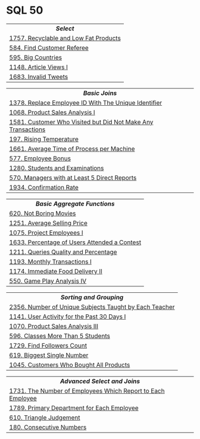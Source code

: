 # SQL 50

<table>
  <tr>
    <td align="center"><b><i>Select</i></b></tr>
  </tr>
  <tr>
    <td><a href="Solutions/SQL/recyclable_and_low_fat_products.sql">1757. Recyclable and Low Fat Products</a></td>
  </tr>
  <tr>
    <td><a href="Solutions/SQL/find_customer_referee.sql">584. Find Customer Referee</a></td>
  </tr>
  <tr>
    <td><a href="Solutions/SQL/big_countries.sql">595. Big Countries</a></td>
  </tr>
  <tr>
    <td><a href="Solutions/SQL/article_views_i.sql">1148. Article Views I</a></td>
  </tr>
  <tr>
    <td><a href="Solutions/SQL/invalid_tweets.sql">1683. Invalid Tweets</a></td>
  </tr>
</table>

<table>
  <tr>
    <td align="center"><b><i>Basic Joins</i></b></tr>
  </tr>
  <tr>
    <td><a href="Solutions/SQL/replace_employee_id_with_the_unique_identifier.sql">1378. Replace Employee ID With The Unique Identifier</a></td>
  </tr>
  <tr>
    <td><a href="Solutions/SQL/product_sales_analysis_i.sql">1068. Product Sales Analysis I</a></td>
  </tr>
  <tr>
    <td><a href="Solutions/SQL/customer_who_visited_but_did_not_make_any_transactions.sql">1581. Customer Who Visited but Did Not Make Any Transactions</a></td>
  </tr>
  <tr>
    <td><a href="Solutions/SQL/rising_temperature.sql">197. Rising Temperature</a></td>
  </tr>
  <tr>
    <td><a href="Solutions/SQL/average_time_of_process_per_machine.sql">1661. Average Time of Process per Machine</a></td>
  </tr>
  <tr>
    <td><a href="Solutions/SQL/employee_bonus.sql">577. Employee Bonus</a></td>
  </tr>
  <tr>
    <td><a href="Solutions/SQL/students_and_examinations.sql">1280. Students and Examinations</a></td>
  </tr>
  <tr>
    <td><a href="Solutions/SQL/managers_with_at_least_5_direct_reports.sql">570. Managers with at Least 5 Direct Reports</a></td>
  </tr>
  <tr>
    <td><a href="Solutions/SQL/confirmation_rate.sql">1934. Confirmation Rate</a></td>
  </tr>
</table>

<table>
  <tr>
    <td align="center"><b><i>Basic Aggregate Functions</i></b></tr>
  </tr>
  <tr>
    <td><a href="Solutions/SQL/not_boring_movies.sql">620. Not Boring Movies</a></td>
  </tr>
  <tr>
    <td><a href="Solutions/SQL/average_selling_price.sql">1251. Average Selling Price</a></td>
  </tr>
  <tr>
    <td><a href="Solutions/SQL/project_employees_i.sql">1075. Project Employees I</a></td>
  </tr>
  <tr>
    <td><a href="Solutions/SQL/percentage_of_users_attended_a_contest.sql">1633. Percentage of Users Attended a Contest</a></td>
  </tr>
  <tr>
    <td><a href="Solutions/SQL/query_quality_and_percentage.sql">1211. Queries Quality and Percentage</a></td>
  </tr>
  <tr>
    <td><a href="Solutions/SQL/monthly_transactions_i.sql">1193. Monthly Transactions I</a></td>
  </tr>
  <tr>
    <td><a href="Solutions/SQL/immediate_food_delivery_ii.sql">1174. Immediate Food Delivery II</a></td>
  </tr>
  <tr>
    <td><a href="Solutions/SQL/game_play_analysis_iv.sql">550. Game Play Analysis IV</a></td>
  </tr>
</table>

<table>
  <tr>
    <td align="center"><b><i>Sorting and Grouping</i></b></tr>
  </tr>
  <tr>
    <td><a href="Solutions/SQL/number_of_unique_subjects_taught_by_each_teacher.sql">2356. Number of Unique Subjects Taught by Each Teacher</a></td>
  </tr>
  <tr>
    <td><a href="Solutions/SQL/user_activity_for_the_past_30_days_i.sql">1141. User Activity for the Past 30 Days I</a></td>
  </tr>
  <tr>
    <td><a href="Solutions/SQL/product_sales_analysis_iii.sql">1070. Product Sales Analysis III</a></td>
  </tr>
  <tr>
    <td><a href="Solutions/SQL/classes_more_than_5_students.sql">596. Classes More Than 5 Students</a></td>
  </tr>
  <tr>
    <td><a href="Solutions/SQL/find_followers_count.sql">1729. Find Followers Count</a></td>
  </tr>
  <tr>
    <td><a href="Solutions/SQL/biggest_single_number.sql">619. Biggest Single Number</a></td>
  </tr>
  <tr>
    <td><a href="Solutions/SQL/customers_who_bought_all_products.sql">1045. Customers Who Bought All Products</a></td>
  </tr>
</table>

<table>
  <tr>
    <td align="center"><b><i>Advanced Select and Joins</i></b></tr>
  </tr>
  <tr>
    <td><a href="Solutions/SQL/the_number_of_employees_which_report_to_each_employee.sql">1731. The Number of Employees Which Report to Each Employee</a></td>
  </tr>
  <tr>
    <td><a href="Solutions/SQL/primary_department_for_each_employee.sql">1789. Primary Department for Each Employee</a></td>
  </tr>
  <tr>
    <td><a href="Solutions/SQL/triangle_judgement.sql">610. Triangle Judgement</a></td>
  </tr>
  <tr>
    <td><a href="Solutions/SQL/consecutive_numbers.sql">180. Consecutive Numbers</a></td>
  </tr>
</table>
